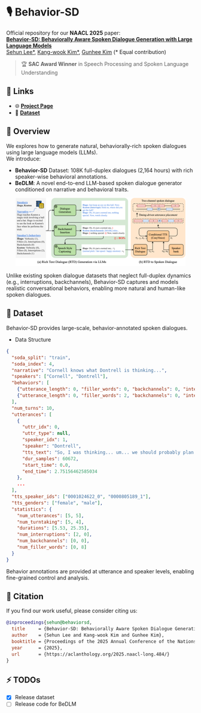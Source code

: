 # 🎙️ Behavior-SD
Official repository for our **NAACL 2025** paper:  
<a href=""><b>Behavior-SD: Behaviorally Aware Spoken Dialogue Generation with Large Language Models</b></a>  
[Sehun Lee*](https://yhytoto12.github.io/), [Kang-wook Kim*](https://kwkim.me/), [Gunhee Kim](https://vision.snu.ac.kr/gunhee/)  (* Equal contribution)  

> 🏆 **SAC Award Winner** in Speech Processing and Spoken Language Understanding

## 🔗 Links
- 🌐 [**Project Page**](https://yhytoto12.github.io/Behavior-SD)
- 🤗 [**Dataset**](https://huggingface.co/datasets/yhytoto12/behavior-sd)

## 📖 Overview
We explores how to generate natural, behaviorally-rich spoken dialogues using large language models (LLMs).  
We introduce:
- **Behavior-SD** Dataset: 108K full-duplex dialogues (2,164 hours) with rich speaker-wise behavioral annotations.  
- **BeDLM**: A novel end-to-end LLM-based spoken dialogue generator conditioned on narrative and behavioral traits.  

<p align="center">
    <img src="docs/static/images/Behavior-SD.png" width="90%">
</p>

Unlike existing spoken dialogue datasets that neglect full-duplex dynamics (e.g., interruptions, backchannels), Behavior-SD captures and models realistic conversational behaviors, enabling more natural and human-like spoken dialogues.

## 📂 Dataset
Behavior-SD provides large-scale, behavior-annotated spoken dialogues.
- Data Structure
```JSON
{
  "soda_split": "train",
  "soda_index": 4,
  "narrative": "Cornell knows what Dontrell is thinking...",
  "speakers": ["Cornell", "Dontrell"],
  "behaviors": [
    {"utterance_length": 0, "filler_words": 0, "backchannels": 0, "interruptions": 2},
    {"utterance_length": 0, "filler_words": 2, "backchannels": 0, "interruptions": 0}
  ],
  "num_turns": 10,
  "utterances": [
    {
      "uttr_idx": 0,
      "uttr_type": null,
      "speaker_idx": 1,
      "speaker": "Dontrell",
      "tts_text": "So, I was thinking... um... we should probably plan...",
      "dur_samples": 60672,
      "start_time": 0.0,
      "end_time": 2.75156462585034
    },
    ...
  ],
  "tts_speaker_ids": ["0001024622_0", "0000805189_1"],
  "tts_genders": ["female", "male"],
  "statistics": {
    "num_utterances": [5, 5],
    "num_turntaking": [5, 4],
    "durations": [5.53, 25.35],
    "num_interruptions": [2, 0],
    "num_backchannels": [0, 0],
    "num_filler_words": [0, 8]
  }
}
```

Behavior annotations are provided at utterance and speaker levels, enabling fine-grained control and analysis.


## 📌 Citation

If you find our work useful, please consider citing us:

```bib
@inproceedings{sehun@behaviorsd,
  title     = {Behavior-SD: Behaviorally Aware Spoken Dialogue Generation with Large Language Models},
  author    = {Sehun Lee and Kang-wook Kim and Gunhee Kim},
  booktitle = {Proceedings of the 2025 Annual Conference of the Nations of the Americas Chapter of the Association for Computational Linguistics},
  year      = {2025},
  url       = {https://aclanthology.org/2025.naacl-long.484/}
}
```

## ⚡ TODOs
- [x] Release dataset
- [ ] Release code for BeDLM

